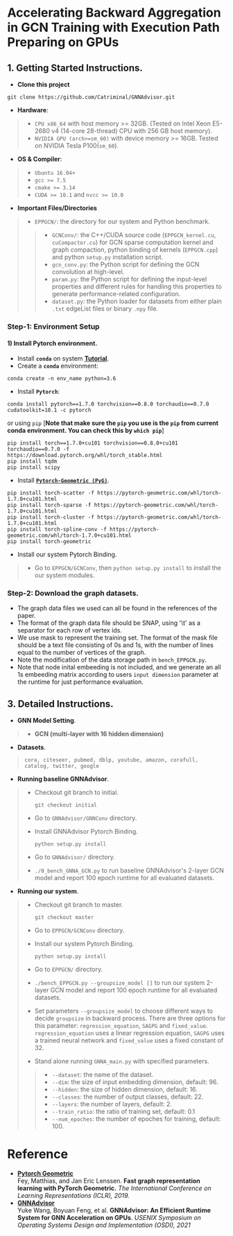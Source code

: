 # Accelerating Backward Aggregation in GCN Training with Execution Path Preparing on GPUs

## 1. Getting Started Instructions.

+ **Clone this project**
```shell
git clone https://github.com/Catriminal/GNNAdvisor.git
```

+ **Hardware**: 
> + `CPU x86_64` with host memory >= 32GB. (Tested on Intel Xeon E5-2680 v4 (14-core 28-thread)  CPU  with 256 GB host memory).
> + `NVIDIA GPU (arch>=sm_60)` with device memory >= 16GB. Tested on NVIDIA Tesla P100(`sm_60`). 

+ **OS & Compiler**: 
> + `Ubuntu 16.04+`
> + `gcc >= 7.5`
> + `cmake >= 3.14`
> + `CUDA >= 10.1` and `nvcc >= 10.0`

+ **Important Files/Directories**

> + `EPPGCN/`: the directory for our system and Python benchmark. 
> > + `GCNConv/`: the C++/CUDA source code (`EPPGCN_kernel.cu`, `cuCompactor.cu`) for GCN sparse computation kernel and graph compaction, python binding of kernels (`EPPGCN.cpp`) and python `setup.py` installation script.
> > + `gcn_conv.py`: the Python script for defining the GCN convolution at high-level.
> > + `param.py`: the Python script for defining the input-level properties and different rules for handling this properties to generate performance-related configuration.
> > + `dataset.py`: the Python loader for datasets from either plain `.txt` edgeList files or binary `.npy` file.


### **Step-1: Environment Setup** 

#### 1) Install Pytorch environment.
+ Install **`conda`** on system **[Tutorial](https://www.digitalocean.com/community/tutorials/how-to-install-anaconda-on-ubuntu-18-04-quickstart)**.
+ Create a **`conda`** environment: 
```shell
conda create -n env_name python=3.6
```
+ Install **`Pytorch`**: 
```shell
conda install pytorch==1.7.0 torchvision==0.8.0 torchaudio==0.7.0 cudatoolkit=10.1 -c pytorch
```
or using `pip` [**Note that make sure the `pip` you use is the `pip` from current conda environment. You can check this by `which pip`**]
```shell
pip install torch==1.7.0+cu101 torchvision==0.8.0+cu101 torchaudio==0.7.0 -f https://download.pytorch.org/whl/torch_stable.html
pip install tqdm
pip install scipy
```
+ Install [**`Pytorch-Geometric (PyG)`**](https://github.com/rusty1s/pytorch_geometric).
```shell
pip install torch-scatter -f https://pytorch-geometric.com/whl/torch-1.7.0+cu101.html
pip install torch-sparse -f https://pytorch-geometric.com/whl/torch-1.7.0+cu101.html
pip install torch-cluster -f https://pytorch-geometric.com/whl/torch-1.7.0+cu101.html
pip install torch-spline-conv -f https://pytorch-geometric.com/whl/torch-1.7.0+cu101.html
pip install torch-geometric
```

+ Install our system Pytorch Binding.
> + Go to `EPPGCN/GCNConv`, then `python setup.py install` to install the our system modules.

### **Step-2: Download the graph datasets.**
+ The graph data files we used can all be found in the references of the paper.
+ The format of the graph data file should be SNAP, using '\t' as a separator for each row of vertex ids.
+ We use mask to represent the training set. The format of the mask file should be a text file consisting of 0s and 1s, with the number of lines equal to the number of vertices of the graph.
+ Note the modification of the data storage path in `bench_EPPGCN.py`.
+ Note that node inital embeeding is not included, and we generate an all 1s embeeding matrix according to users `input dimension` parameter at the runtime for just performance evaluation.

## 3. Detailed Instructions.

+ **GNN Model Setting**.
> + **GCN (multi-layer with 16 hidden dimension)**
+ **Datasets**.

> `cora, citeseer, pubmed, dblp, youtube, amazon, corafull, catalog, twitter, google`

+ **Running baseline GNNAdvisor**.
> + Checkout git branch to initial.
>
>   ```shell
>   git checkout initial
>   ```
>
> + Go to `GNNAdvisor/GNNConv` directory.
>
> + Install GNNAdvisor Pytorch Binding.
>
>   ```shell
>   python setup.py install
>   ```
>
> + Go to `GNNAdvisor/` directory.
>
> + `./0_bench_GNNA_GCN.py` to run baseline GNNAdvisor's 2-layer GCN model and report 100 epoch runtime for all evaluated datasets.

+ **Running our system**.
> + Checkout git branch to master.
>
>   ```shell
>   git checkout master
>   ```
>
> + Go to `EPPGCN/GCNConv` directory.
>
> + Install our system Pytorch Binding.
>
>   ```shell
>   python setup.py install
>   ```
>
> + Go to `EPPGCN/` directory. 
>
> + `./bench_EPPGCN.py --groupsize_model []`  to run our system 2-layer GCN model and report 100 epoch runtime for all evaluated datasets.
>
> + Set parameters `--groupsize_model`  to choose different ways to decide `groupsize` in backward process. There are three options for this parameter: `regression_equation`, `SAGPG` and `fixed_value`. `regression_equation` uses a linear regression equation, `SAGPG` uses a trained neural network and `fixed_value` uses a fixed constant of 32.
>
> +  Stand alone running `GNNA_main.py` with specified parameters.
> > + `--dataset`: the name of the dataset.
> > + `--dim`: the size of input embedding dimension, default: 96.
> > + `--hidden`: the size of hidden dimension, default: 16.
> > + `--classes`: the number of output classes, default: 22.
> > + `--layers`: the number of layers, default: 2.
> > + `--train_ratio`: the ratio of training set, default: 0.1
> > + `--num_epoches`: the number of epoches for training, default: 100.


# Reference
+ [**Pytorch Geometric**](https://github.com/rusty1s/pytorch_geometric) <br>
  Fey, Matthias, and Jan Eric Lenssen. 
  **Fast graph representation learning with PyTorch Geometric.** 
  *The International Conference on Learning Representations (ICLR), 2019.*
+ [**GNNAdvisor**](https://github.com/YukeWang96/OSDI21_AE)<br>
  Yuke Wang, Boyuan Feng, et al. 
  **GNNAdvisor: An Efficient Runtime System for GNN Acceleration on GPUs**. *USENIX Symposium on Operating Systems Design and Implementation (OSDI), 2021*